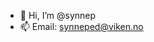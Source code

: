 - 👋 Hi, I’m @synnep
- 📫 Email: synneped@viken.no

<!---
synnep/synnep is a ✨ special ✨ repository because its `README.md` (this file) appears on your GitHub profile.
You can click the Preview link to take a look at your changes.
--->
